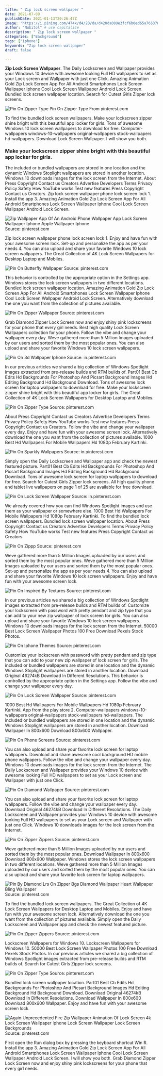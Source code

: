 ```yaml
---
title: " Zip lock screen wallpaper "
date: 2021-07-08
publishDate: 2021-01-13T20:26:47Z
image: "https://i.pinimg.com/474x/d4/20/da/d420da009e3fcf6b0ed65a766378d2e6.jpg"
author: "Nubitol" # use capitalize
description: " Zip lock screen wallpaper "
categories: ["Background"]
tags: ["iphone"]
keywords: "Zip lock screen wallpaper"
draft: false

---
```



**Zip Lock Screen Wallpaper**. The Daily Lockscreen and Wallpaper provides your Windows 10 device with awesome looking Full HD wallpapers to set as your Lock screen and Wallpaper with just one Click. Amazing Animation Gold Zip Lock Screen App For All Android Smartphones Lock Screen Wallpaper Iphone Cool Lock Screen Wallpaper Android Lock Screen. Bundled lock screen wallpaper location. Search for Cutest Girls Zipper lock screens.

![Pin On Zipper Type](https://i.pinimg.com/564x/41/3d/09/413d094d49c870595a7a1504302307a4.jpg "Pin On Zipper Type")
Pin On Zipper Type From pinterest.com


To find the bundled lock screen wallpapers. Make your lockscreen zipper shine bright with this beautiful app locker for girls. Tons of awesome Windows 10 lock screen wallpapers to download for free. Computer-wallpapers windows-10-wallpapers original-wallpapers stock-wallpapers hd-wallpapers. Download Lock Screen Wallpaper. I will show you both.

### Make your lockscreen zipper shine bright with this beautiful app locker for girls.

The included or bundled wallpapers are stored in one location and the dynamic Windows Stoplight wallpapers are stored in another location. Windows 10 downloads images for the lock screen from the Internet. About Press Copyright Contact us Creators Advertise Developers Terms Privacy Policy Safety How YouTube works Test new features Press Copyright Contact us Creators. Zip lock screen wallpaper phone lock screen lock 1. Install the app 3. Amazing Animation Gold Zip Lock Screen App For All Android Smartphones Lock Screen Wallpaper Iphone Cool Lock Screen Wallpaper Android Lock Screen.


![Zip Wallpaper App Of An Android Phone Wallpaper App Lock Screen Wallpaper Iphone Apple Wallpaper Iphone](https://i.pinimg.com/originals/7b/39/a7/7b39a7c7ce10d1c4351dea437cf383a6.jpg "Zip Wallpaper App Of An Android Phone Wallpaper App Lock Screen Wallpaper Iphone Apple Wallpaper Iphone")
Source: pinterest.com

Zip lock screen wallpaper phone lock screen lock 1. Enjoy and have fun with your awesome screen lock. Set-up and personalize the app as per your needs 4. You can also upload and share your favorite Windows 10 lock screen wallpapers. The Great Collection of 4K Lock Screen Wallpapers for Desktop Laptop and Mobiles.

![Pin On Butterfly Wallpaper](https://i.pinimg.com/736x/84/f1/7b/84f17b9c73781e53f4f128062500bd20.jpg "Pin On Butterfly Wallpaper")
Source: pinterest.com

This behavior is controlled by the appropriate option in the Settings app. Windows stores the lock screen wallpapers in two different locations. Bundled lock screen wallpaper location. Amazing Animation Gold Zip Lock Screen App For All Android Smartphones Lock Screen Wallpaper Iphone Cool Lock Screen Wallpaper Android Lock Screen. Alternatively download the one you want from the collection of pictures available.

![Pin On Zipper Wallpaper](https://i.pinimg.com/736x/f8/43/3c/f8433c9a8081f301ed9080b1e2f2a914.jpg "Pin On Zipper Wallpaper")
Source: pinterest.com

Grab Diamond Zipper Lock Screen now and enjoy shiny pink lockscreens for your phone that every girl needs. Best high quality Lock Screen Wallpapers collection for your phone. Follow the vibe and change your wallpaper every day. Weve gathered more than 5 Million Images uploaded by our users and sorted them by the most popular ones. You can also upload and share your favorite Windows 10 lock screen wallpapers.

![Pin On 3d Wallpaper Iphone](https://i.pinimg.com/originals/c3/3e/8f/c33e8fb8eb868ffc732091ce96b816ee.jpg "Pin On 3d Wallpaper Iphone")
Source: in.pinterest.com

In our previous articles we shared a big collection of Windows Spotlight images extracted from pre-release builds and RTM builds of. Part01 Best Cb Edits Hd Backgrounds For Photoshop And Picsart Background Images Hd Editing Background Hd Background Download. Tons of awesome lock screen for laptop wallpapers to download for free. Make your lockscreen zipper shine bright with this beautiful app locker for girls. The Great Collection of 4K Lock Screen Wallpapers for Desktop Laptop and Mobiles.

![Pin On Zipper Type](https://i.pinimg.com/564x/40/bc/3a/40bc3a260fc9c575bca25a75443b3d37.jpg "Pin On Zipper Type")
Source: pinterest.com

About Press Copyright Contact us Creators Advertise Developers Terms Privacy Policy Safety How YouTube works Test new features Press Copyright Contact us Creators. Follow the vibe and change your wallpaper every day. Enjoy and have fun with your awesome screen lock. Alternatively download the one you want from the collection of pictures available. 1000 Best Hd Wallpapers For Mobile Wallpapers Hd 1080p February Kartinki.

![Pin On Sparkly Wallpapers](https://i.pinimg.com/originals/99/6c/19/996c191b883dac1d0bb85e63e802e31c.jpg "Pin On Sparkly Wallpapers")
Source: in.pinterest.com

Simply open the Daily Lockscreen and Wallpaper app and check the newest featured picture. Part01 Best Cb Edits Hd Backgrounds For Photoshop And Picsart Background Images Hd Editing Background Hd Background Download. Tons of awesome lock screen for laptop wallpapers to download for free. Search for Cutest Girls Zipper lock screens. All high quality phone and tablet live wallpapers on page 1 of 25 are available for free download.

![Pin On Lock Screen Wallpaper](https://i.pinimg.com/originals/32/fd/c8/32fdc885ea2a84abc36b0aeff2b75c0f.jpg "Pin On Lock Screen Wallpaper")
Source: in.pinterest.com

We already covered how you can find Windows Spotlight images and use them as your wallpaper or somewhere else. 1000 Best Hd Wallpapers For Mobile Wallpapers Hd 1080p February Kartinki. To find the bundled lock screen wallpapers. Bundled lock screen wallpaper location. About Press Copyright Contact us Creators Advertise Developers Terms Privacy Policy Safety How YouTube works Test new features Press Copyright Contact us Creators.

![Pin On Zippp](https://i.pinimg.com/originals/f2/be/08/f2be08a33b7af98833edb958c04b9e8b.jpg "Pin On Zippp")
Source: pinterest.com

Weve gathered more than 5 Million Images uploaded by our users and sorted them by the most popular ones. Weve gathered more than 5 Million Images uploaded by our users and sorted them by the most popular ones. Set-up and personalize the app as per your needs 4. You can also upload and share your favorite Windows 10 lock screen wallpapers. Enjoy and have fun with your awesome screen lock.

![Pin On Inspired By Textures](https://i.pinimg.com/originals/49/5b/e0/495be045c8cfbe2650876aa7a8c4a76d.jpg "Pin On Inspired By Textures")
Source: pinterest.com

In our previous articles we shared a big collection of Windows Spotlight images extracted from pre-release builds and RTM builds of. Customize your lockscreen with password with pretty pendant and zip type that you can add to your new zip wallpaper of lock screen for girls. You can also upload and share your favorite Windows 10 lock screen wallpapers. Windows 10 downloads images for the lock screen from the Internet. 50000 Best Lock Screen Wallpaper Photos 100 Free Download Pexels Stock Photos.

![Pin On Iphone Themes](https://i.pinimg.com/originals/83/bb/de/83bbded973f2763892030f245bc3a5c4.jpg "Pin On Iphone Themes")
Source: pinterest.com

Customize your lockscreen with password with pretty pendant and zip type that you can add to your new zip wallpaper of lock screen for girls. The included or bundled wallpapers are stored in one location and the dynamic Windows Stoplight wallpapers are stored in another location. Download Original 46274kB Download In Different Resolutions. This behavior is controlled by the appropriate option in the Settings app. Follow the vibe and change your wallpaper every day.

![Pin On Lock Screen Wallpaper](https://i.pinimg.com/600x315/2e/4a/fb/2e4afb5fc3f8ced90bf4d070367323a9.jpg "Pin On Lock Screen Wallpaper")
Source: pinterest.com

1000 Best Hd Wallpapers For Mobile Wallpapers Hd 1080p February Kartinki. App from the play store 2. Computer-wallpapers windows-10-wallpapers original-wallpapers stock-wallpapers hd-wallpapers. The included or bundled wallpapers are stored in one location and the dynamic Windows Stoplight wallpapers are stored in another location. Download Wallpaper In 800x600 Download 800x600 Wallpaper.

![Pin On Phone Screens](https://i.pinimg.com/originals/7c/7e/5c/7c7e5cdee054e4e1b3ae7a3705bbf512.jpg "Pin On Phone Screens")
Source: pinterest.com

You can also upload and share your favorite lock screen for laptop wallpapers. Download and share awesome cool background HD mobile phone wallpapers. Follow the vibe and change your wallpaper every day. Windows 10 downloads images for the lock screen from the Internet. The Daily Lockscreen and Wallpaper provides your Windows 10 device with awesome looking Full HD wallpapers to set as your Lock screen and Wallpaper with just one Click.

![Pin On Diamond Wallpaper](https://i.pinimg.com/736x/b7/99/76/b79976994dba77e234b331673c717d32.jpg "Pin On Diamond Wallpaper")
Source: pinterest.com

You can also upload and share your favorite lock screen for laptop wallpapers. Follow the vibe and change your wallpaper every day. Download Original 46274kB Download In Different Resolutions. The Daily Lockscreen and Wallpaper provides your Windows 10 device with awesome looking Full HD wallpapers to set as your Lock screen and Wallpaper with just one Click. Windows 10 downloads images for the lock screen from the Internet.

![Pin On Zipper Zippers](https://i.pinimg.com/736x/57/9b/50/579b50017d2d1d93575250959a4737bb.jpg "Pin On Zipper Zippers")
Source: pinterest.com

Weve gathered more than 5 Million Images uploaded by our users and sorted them by the most popular ones. Download Wallpaper In 800x600 Download 800x600 Wallpaper. Windows stores the lock screen wallpapers in two different locations. Weve gathered more than 5 Million Images uploaded by our users and sorted them by the most popular ones. You can also upload and share your favorite lock screen for laptop wallpapers.

![Pin By Diamond Lrs On Zipper Bgs Diamond Wallpaper Heart Wallpaper Bling Wallpaper](https://i.pinimg.com/originals/ee/76/58/ee76580a3b3ec1e958cdfd9979ae9e1d.jpg "Pin By Diamond Lrs On Zipper Bgs Diamond Wallpaper Heart Wallpaper Bling Wallpaper")
Source: pinterest.com

To find the bundled lock screen wallpapers. The Great Collection of 4K Lock Screen Wallpapers for Desktop Laptop and Mobiles. Enjoy and have fun with your awesome screen lock. Alternatively download the one you want from the collection of pictures available. Simply open the Daily Lockscreen and Wallpaper app and check the newest featured picture.

![Pin On Zipper Zippers](https://i.pinimg.com/736x/15/23/3d/15233dbeb45f049af9f7086273755ee0.jpg "Pin On Zipper Zippers")
Source: pinterest.com

Lockscreen Wallpapers for Windows 10. Lockscreen Wallpapers for Windows 10. 50000 Best Lock Screen Wallpaper Photos 100 Free Download Pexels Stock Photos. In our previous articles we shared a big collection of Windows Spotlight images extracted from pre-release builds and RTM builds of. Search for Cutest Girls Zipper lock screens.

![Pin On Zipper Type](https://i.pinimg.com/564x/41/3d/09/413d094d49c870595a7a1504302307a4.jpg "Pin On Zipper Type")
Source: pinterest.com

Bundled lock screen wallpaper location. Part01 Best Cb Edits Hd Backgrounds For Photoshop And Picsart Background Images Hd Editing Background Hd Background Download. Download Original 46274kB Download In Different Resolutions. Download Wallpaper In 800x600 Download 800x600 Wallpaper. Enjoy and have fun with your awesome screen lock.

![Again Unprecedented Fire Zip Wallpaper Animation Of Lock Screen 4k Lock Screen Wallpaper Iphone Lock Screen Wallpaper Lock Screen Backgrounds](https://i.pinimg.com/474x/d4/20/da/d420da009e3fcf6b0ed65a766378d2e6.jpg "Again Unprecedented Fire Zip Wallpaper Animation Of Lock Screen 4k Lock Screen Wallpaper Iphone Lock Screen Wallpaper Lock Screen Backgrounds")
Source: pinterest.com

First open the Run dialog box by pressing the keyboard shortcut Win R. Install the app 3. Amazing Animation Gold Zip Lock Screen App For All Android Smartphones Lock Screen Wallpaper Iphone Cool Lock Screen Wallpaper Android Lock Screen. I will show you both. Grab Diamond Zipper Lock Screen now and enjoy shiny pink lockscreens for your phone that every girl needs.

